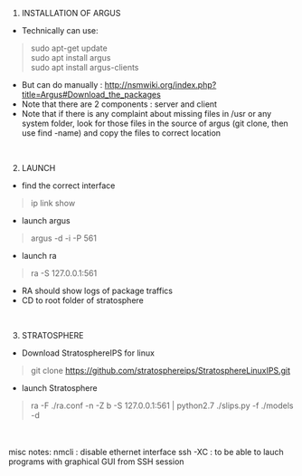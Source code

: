 1. INSTALLATION OF ARGUS

* Technically can use:
> sudo apt-get update <br/>
> sudo apt install argus <br/>
> sudo apt install argus-clients <br/>
* But can do manually :
http://nsmwiki.org/index.php?title=Argus#Download_the_packages
* Note that there are 2 components : server and client
* Note that if there is any complaint about missing files in /usr or any system folder, look for those files in the source of argus (git clone, then use find -name) and copy the files to correct location
<br/>

 2. LAUNCH
  * find the correct interface <br/>
> ip link show
  * launch argus
> argus -d -i <correct interface name> -P 561
* launch ra
> ra -S 127.0.0.1:561
* RA should show logs of package traffics
* CD to root folder of stratosphere
<br/>
  
3. STRATOSPHERE
* Download StratosphereIPS for linux
> git clone https://github.com/stratosphereips/StratosphereLinuxIPS.git
* launch Stratosphere
> ra -F ./ra.conf -n -Z b -S 127.0.0.1:561 | python2.7 ./slips.py -f ./models -d
<br/>  
<br/>  
misc notes:
nmcli : disable ethernet interface
ssh -XC : to be able to lauch programs with graphical GUI from SSH session
